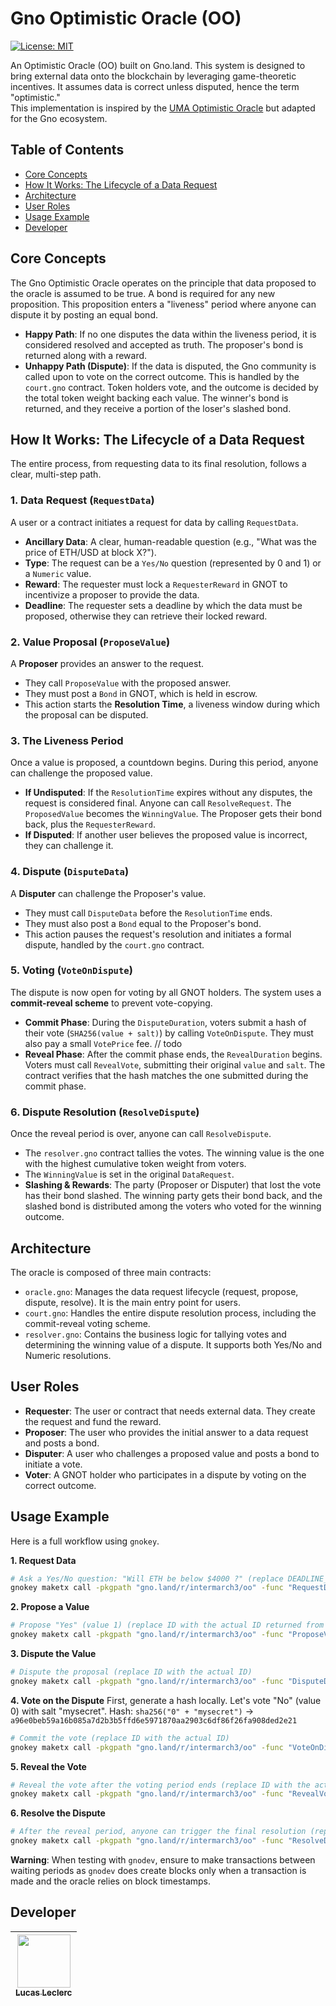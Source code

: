 # Gno Optimistic Oracle (OO)

[![License: MIT](https://img.shields.io/badge/License-MIT-yellow.svg)](https://opensource.org/licenses/MIT)

An Optimistic Oracle (OO) built on Gno.land. This system is designed to bring external data onto the blockchain by leveraging game-theoretic incentives. It assumes data is correct unless disputed, hence the term "optimistic."  
This implementation is inspired by the [UMA Optimistic Oracle](https://uma.xyz/) but adapted for the Gno ecosystem.

## Table of Contents
- [Core Concepts](#core-concepts)
- [How It Works: The Lifecycle of a Data Request](#how-it-works-the-lifecycle-of-a-data-request)
- [Architecture](#architecture)
- [User Roles](#user-roles)
- [Usage Example](#usage-example)
- [Developer](#developer)

## Core Concepts

The Gno Optimistic Oracle operates on the principle that data proposed to the oracle is assumed to be true. A bond is required for any new proposition. This proposition enters a "liveness" period where anyone can dispute it by posting an equal bond.

- **Happy Path**: If no one disputes the data within the liveness period, it is considered resolved and accepted as truth. The proposer's bond is returned along with a reward.
- **Unhappy Path (Dispute)**: If the data is disputed, the Gno community is called upon to vote on the correct outcome. This is handled by the `court.gno` contract. Token holders vote, and the outcome is decided by the total token weight backing each value. The winner's bond is returned, and they receive a portion of the loser's slashed bond.

## How It Works: The Lifecycle of a Data Request

The entire process, from requesting data to its final resolution, follows a clear, multi-step path.

### 1. Data Request (`RequestData`)
A user or a contract initiates a request for data by calling `RequestData`.
- **Ancillary Data**: A clear, human-readable question (e.g., "What was the price of ETH/USD at block X?").
- **Type**: The request can be a `Yes/No` question (represented by 0 and 1) or a `Numeric` value.
- **Reward**: The requester must lock a `RequesterReward` in GNOT to incentivize a proposer to provide the data.
- **Deadline**: The requester sets a deadline by which the data must be proposed, otherwise they can retrieve their locked reward.

### 2. Value Proposal (`ProposeValue`)
A **Proposer** provides an answer to the request.
- They call `ProposeValue` with the proposed answer.
- They must post a `Bond` in GNOT, which is held in escrow.
- This action starts the **Resolution Time**, a liveness window during which the proposal can be disputed.

### 3. The Liveness Period
Once a value is proposed, a countdown begins. During this period, anyone can challenge the proposed value.

- **If Undisputed**: If the `ResolutionTime` expires without any disputes, the request is considered final. Anyone can call `ResolveRequest`. The `ProposedValue` becomes the `WinningValue`. The Proposer gets their bond back, plus the `RequesterReward`.
- **If Disputed**: If another user believes the proposed value is incorrect, they can challenge it.

### 4. Dispute (`DisputeData`)
A **Disputer** can challenge the Proposer's value.
- They must call `DisputeData` before the `ResolutionTime` ends.
- They must also post a `Bond` equal to the Proposer's bond.
- This action pauses the request's resolution and initiates a formal dispute, handled by the `court.gno` contract.

### 5. Voting (`VoteOnDispute`)
The dispute is now open for voting by all GNOT holders. The system uses a **commit-reveal scheme** to prevent vote-copying.

- **Commit Phase**: During the `DisputeDuration`, voters submit a hash of their vote (`SHA256(value + salt)`) by calling `VoteOnDispute`. They must also pay a small `VotePrice` fee. // todo
- **Reveal Phase**: After the commit phase ends, the `RevealDuration` begins. Voters must call `RevealVote`, submitting their original `value` and `salt`. The contract verifies that the hash matches the one submitted during the commit phase.

### 6. Dispute Resolution (`ResolveDispute`)
Once the reveal period is over, anyone can call `ResolveDispute`.
- The `resolver.gno` contract tallies the votes. The winning value is the one with the highest cumulative token weight from voters.
- The `WinningValue` is set in the original `DataRequest`.
- **Slashing & Rewards**: The party (Proposer or Disputer) that lost the vote has their bond slashed. The winning party gets their bond back, and the slashed bond is distributed among the voters who voted for the winning outcome.

## Architecture

The oracle is composed of three main contracts:

- `oracle.gno`: Manages the data request lifecycle (request, propose, dispute, resolve). It is the main entry point for users.
- `court.gno`: Handles the entire dispute resolution process, including the commit-reveal voting scheme.
- `resolver.gno`: Contains the business logic for tallying votes and determining the winning value of a dispute. It supports both Yes/No and Numeric resolutions.

## User Roles

- **Requester**: The user or contract that needs external data. They create the request and fund the reward.
- **Proposer**: The user who provides the initial answer to a data request and posts a bond.
- **Disputer**: A user who challenges a proposed value and posts a bond to initiate a vote.
- **Voter**: A GNOT holder who participates in a dispute by voting on the correct outcome.

## Usage Example

Here is a full workflow using `gnokey`.

**1. Request Data**
```bash
# Ask a Yes/No question: "Will ETH be below $4000 ?" (replace DEADLINE_TIMESTAMP with a future unix timestamp more than 24h from now)
gnokey maketx call -pkgpath "gno.land/r/intermarch3/oo" -func "RequestData" -args "Will ETH be below 4000$ ?" -args "true" -args "DEADLINE_TIMESTAMP" --gas-fee 1000000ugnot --gas-wanted 5000000 --send "1000000ugnot" --broadcast true --chainid "dev" --remote "tcp://127.0.0.1:26657" <your-key-name>
```

**2. Propose a Value**
```bash
# Propose "Yes" (value 1) (replace ID with the actual ID returned from the RequestData call)
gnokey maketx call -pkgpath "gno.land/r/intermarch3/oo" -func "ProposeValue" -args "ID" -args "1" --gas-fee 1000000ugnot --gas-wanted 10000000 --send "2000000ugnot" --broadcast true --chainid "dev" --remote "tcp://127.0.0.1:26657" <proposer-key-name>
```

**3. Dispute the Value**
```bash
# Dispute the proposal (replace ID with the actual ID)
gnokey maketx call -pkgpath "gno.land/r/intermarch3/oo" -func "DisputeData" -args "ID" --gas-fee 1000000ugnot --gas-wanted 5000000 --send "2000000ugnot" --broadcast true --chainid "dev" --remote "tcp://127.0.0.1:26657" <disputer-key-name>
```

**4. Vote on the Dispute**
First, generate a hash locally. Let's vote "No" (value 0) with salt "mysecret".
Hash: `sha256("0" + "mysecret")` -> `a96e0beb59a16b085a7d2b3b5ffd6e5971870aa2903c6df86f26fa908ded2e21`
```bash
# Commit the vote (replace ID with the actual ID)
gnokey maketx call -pkgpath "gno.land/r/intermarch3/oo" -func "VoteOnDispute" -args "ID" -args "a96e0beb59a16b085a7d2b3b5ffd6e5971870aa2903c6df86f26fa908ded2e21" --gas-fee 1000000ugnot --gas-wanted 5000000 --send "1000000ugnot" --broadcast true --chainid "dev" --remote "tcp://127.0.0.1:26657" <voter-key-name>
```

**5. Reveal the Vote**
```bash
# Reveal the vote after the voting period ends (replace ID with the actual ID)
gnokey maketx call -pkgpath "gno.land/r/intermarch3/oo" -func "RevealVote" -args "ID" -args "0" -args "mysecret" --gas-fee 1000000ugnot --gas-wanted 10000000 --broadcast true --chainid "dev" --remote "tcp://127.0.0.1:26657" <voter-key-name>
```

**6. Resolve the Dispute**
```bash
# After the reveal period, anyone can trigger the final resolution (replace ID with the actual ID).
gnokey maketx call -pkgpath "gno.land/r/intermarch3/oo" -func "ResolveDispute" -args "ID" --gas-fee 1000000ugnot --gas-wanted 10000000 --broadcast true --chainid "dev" --remote "tcp://127.0.0.1:26657" <any-key-name>
```  

**Warning**: When testing with `gnodev`, ensure to make transactions between waiting periods as `gnodev` does create blocks only when a transaction is made and the oracle relies on block timestamps.

## Developer

| [<img src="https://github.com/intermarch3.png?size=85" width=85><br><sub>Lucas Leclerc</sub>](https://github.com/intermarch3) |
| :---: |